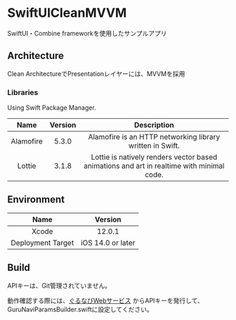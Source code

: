 # SwiftUICleanMVVM
SwiftUI・Combine frameworkを使用したサンプルアプリ

## Architecture

Clean ArchitectureでPresentationレイヤーには、MVVMを採用

### Libraries

Using Swift Package Manager.

|   Name    | Version |                        Description                        |
| :-------: | :-----: | :-------------------------------------------------------: |
| Alamofire |  5.3.0  | Alamofire is an HTTP networking library written in Swift. |
| Lottie |  3.1.8  | Lottie is natively renders vector based animations and art in realtime with minimal code. |

## Environment


|   Name    | Version |
| :-------: | :-----: |
| Xcode |  12.0.1  |
| Deployment Target |  iOS 14.0 or later  |

## Build

APIキーは、Git管理されていません。

動作確認する際には、[ぐるなびWebサービス](https://api.gnavi.co.jp/api/) からAPIキーを発行して、GuruNaviParamsBuilder.swiftに設定してください。

